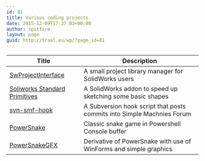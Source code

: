 ```yaml
---
id: 81
title: Various coding projects
date: 2015-12-09T17:37:03+00:00
author: spitfire
layout: page
guid: http://traal.eu/wp/?page_id=81
---
```


| Title | Description |
| --- | --- |
| [SwProjectInterface](https://github.com/spitfire05/SwProjectInterface "SwProjectInterface") | A small project library manager for SolidWorks users |
| [Soliworks Standard Primitives](https://github.com/spitfire05/swsp "Soliworks Standard Primitives") | A SolidWorks addon to speed up sketching some basic shapes |
| [svn-smf-hook](https://github.com/spitfire05/svn-smf-hook "svn-smf-hook") | A Subversion hook script that posts commits into Simple Machnies Forum |
| [PowerSnake](https://github.com/spitfire05/PowerSnake) | Classic snake game in Powershell Console buffer |
| [PowerSnakeGFX](https://github.com/spitfire05/PowerSnakeGFX) | Derivative of PowerSnake with use of WinForms and simple graphics |
